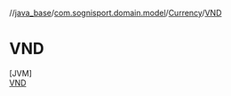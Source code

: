 //[java_base](../../../../index.md)/[com.sognisport.domain.model](../../index.md)/[Currency](../index.md)/[VND](index.md)

# VND

[JVM]\
[VND](index.md)
